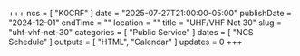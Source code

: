 +++
ncs = [ "K0CRF" ]
date = "2025-07-27T21:00:00-05:00"
publishDate = "2024-12-01"
endTime = ""
location = ""
title = "UHF/VHF Net 30"
slug = "uhf-vhf-net-30"
categories = [ "Public Service" ]
dates = [ "NCS Schedule" ]
outputs = [ "HTML", "Calendar" ]
updates = 0
+++
